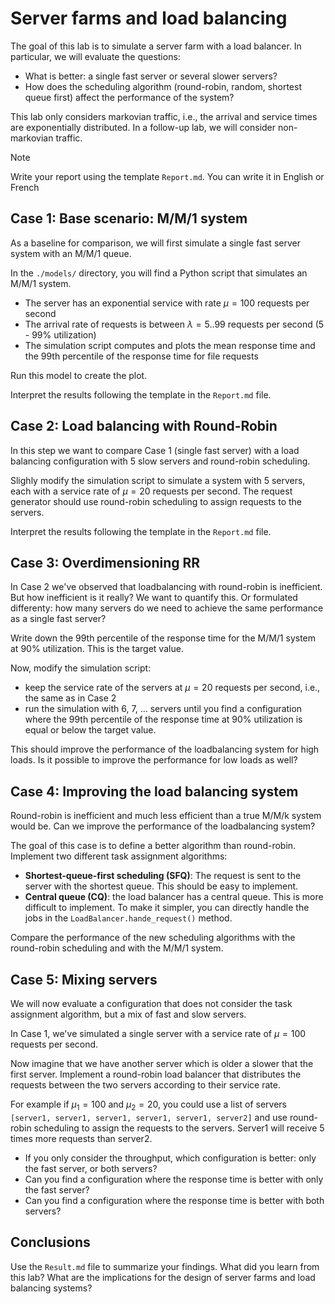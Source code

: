 Server farms and load balancing
===============================

The goal of this lab is to simulate a server farm with a load balancer. In particular, we will evaluate the questions:

- What is better: a single fast server or several slower servers?
- How does the scheduling algorithm (round-robin, random, shortest queue first) affect the performance of the system?

This lab only considers markovian traffic, i.e., the arrival and service times are exponentially distributed. In a follow-up lab, we will consider non-markovian traffic.

> [!NOTE]
> Write your report using the template `Report.md`. You can write it in English or French



Case 1: Base scenario: M/M/1 system
-----------------------------------

As a baseline for comparison, we will first simulate a single fast server system with an M/M/1 queue.

In the `./models/` directory, you will find a Python script that simulates an M/M/1 system.

- The server has an exponential service with rate $\mu = 100$ requests per second
- The arrival rate of requests is between $\lambda = 5..99$ requests per second (5 - 99% utilization)
- The simulation script computes and plots the mean response time and the 99th percentile of the response time for file requests

Run this model to create the plot.

Interpret the results following the template in the `Report.md` file.



Case 2: Load balancing with Round-Robin
---------------------------------------

In this step we want to compare Case 1 (single fast server) with a load balancing configuration with 5 slow servers and round-robin scheduling.

Slighly modify the simulation script to simulate a system with 5 servers, each with a service rate of $\mu = 20$ requests per second. The request generator should use round-robin scheduling to assign requests to the servers.

Interpret the results following the template in the `Report.md` file.



Case 3: Overdimensioning RR
---------------------------

In Case 2 we've observed that loadbalancing with round-robin is inefficient. But how inefficient is it really? We want to quantify this. Or formulated differenty: how many servers do we need to achieve the same performance as a single fast server?

Write down the 99th percentile of the response time for the M/M/1 system at 90% utilization. This is the target value.

Now, modify the simulation script:

- keep the service rate of the servers at $\mu = 20$ requests per second, i.e., the same as in Case 2
- run the simulation with 6, 7, ... servers until you find a configuration where the 99th percentile of the response time at 90% utilization is equal or below the target value.

This should improve the performance of the loadbalancing system for high loads.
Is it possible to improve the performance for low loads as well?


Case 4: Improving the load balancing system
-------------------------------------------

Round-robin is inefficient and much less efficient than a true M/M/k system would be. Can we improve the performance of the loadbalancing system?

The goal of this case is to define a better algorithm than round-robin. Implement two different task assignment algorithms:

- **Shortest-queue-first scheduling (SFQ)**: The request is sent to the server with the shortest queue. This should be easy to implement.
- **Central queue (CQ)**: the load balancer has a central queue. This is more difficult to implement. To make it simpler, you can directly handle the jobs in the `LoadBalancer.hande_request()` method.

Compare the performance of the new scheduling algorithms with the round-robin scheduling and with the M/M/1 system.



Case 5: Mixing servers
----------------------

We will now evaluate a configuration that does not consider the task assignment algorithm, but a mix of fast and slow servers.

In Case 1, we've simulated a single server with a service rate of $\mu = 100$ requests per second.

Now imagine that we have another server which is older a slower that the first server. Implement a round-robin load balancer that distributes the requests between the two servers according to their service rate.

For example if $\mu_1 = 100$ and $\mu_2 = 20$, you could use a list of servers `[server1, server1, server1, server1, server1, server2]` and use round-robin scheduling to assign the requests to the servers. Server1 will receive 5 times more requests than server2.

- If you only consider the throughput, which configuration is better: only the fast server, or both servers?
- Can you find a configuration where the response time is better with only the fast server?
- Can you find a configuration where the response time is better with both servers?



Conclusions
-----------

Use the `Result.md` file to summarize your findings. What did you learn from this lab? What are the implications for the design of server farms and load balancing systems?
